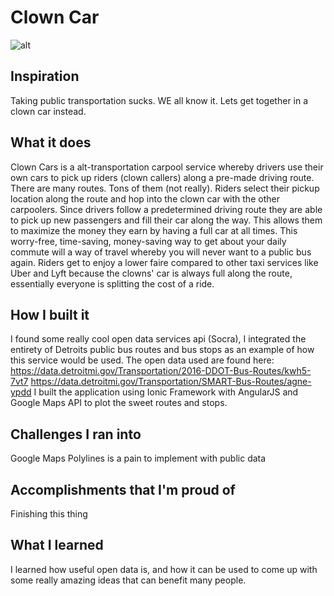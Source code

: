 # Clown Car
![alt](https://challengepost-s3-challengepost.netdna-ssl.com/photos/production/software_photos/000/464/063/datas/gallery.jpg)
## Inspiration
Taking public transportation sucks. WE all know it. Lets get together in a clown car instead. 
## What it does
Clown Cars is a alt-transportation carpool service whereby drivers use their own cars to pick up riders (clown callers) along a pre-made driving route. There are many routes. Tons of them (not really). Riders select their pickup location along the route and hop into the clown car with the other carpoolers. Since drivers follow a predetermined driving route they are able to pick up new passengers and fill their car along the way. This allows them to maximize the money they earn by having a full car at all times. This worry-free, time-saving, money-saving way to get about your daily commute will a way of travel whereby you will never want to a public bus again. Riders get to enjoy a lower faire compared to other taxi services like Uber and Lyft because the clowns' car is always full along the route, essentially everyone is splitting the cost of a ride.
## How I built it
I found some really cool open data services api (Socra), I integrated the entirety of Detroits public bus routes and bus stops as an example of how this service would be used. The open data used are found here: 
https://data.detroitmi.gov/Transportation/2016-DDOT-Bus-Routes/kwh5-7vt7
https://data.detroitmi.gov/Transportation/SMART-Bus-Routes/agne-ypdd
I built the application using Ionic Framework with AngularJS and Google Maps API to plot the sweet routes and stops.
## Challenges I ran into
Google Maps Polylines is a pain to implement with public data
## Accomplishments that I'm proud of
Finishing this thing
## What I learned
I learned how useful open data is, and how it can be used to come up with some really amazing ideas that can benefit many people.
